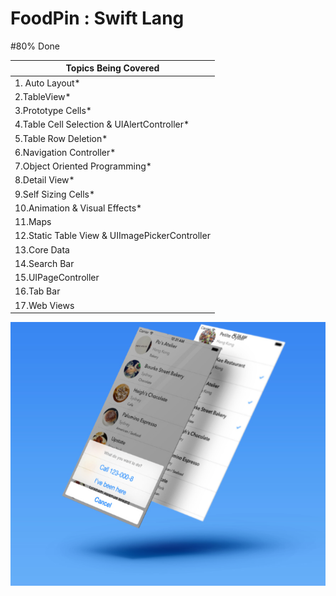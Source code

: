 # FoodPin : Swift Lang

#80% Done

| Topics Being Covered |
| -------------------- | 
| 1. Auto Layout* | 
| 2.TableView* |
| 3.Prototype Cells* |
| 4.Table Cell Selection & UIAlertController* |
| 5.Table Row Deletion* |
| 6.Navigation Controller* |
| 7.Object Oriented Programming* |
| 8.Detail View* |
| 9.Self Sizing Cells* |
| 10.Animation & Visual Effects* |
| 11.Maps |
| 12.Static Table View & UIImagePickerController |
| 13.Core Data |
| 14.Search Bar |
| 15.UIPageController |
| 16.Tab Bar |
| 17.Web Views |






![screenshot](https://github.com/kennybatista/FoodPin/blob/master/screenshot.png)
